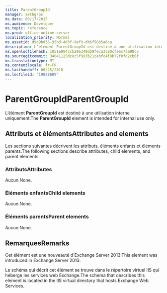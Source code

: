 ```yaml
---
title: ParentGroupId
manager: sethgros
ms.date: 09/17/2015
ms.audience: Developer
ms.topic: reference
ms.prod: office-online-server
localization_priority: Normal
ms.assetid: d9d9bd36-95bd-4d3f-9ef9-db6f50b5a6ca
description: L’élément ParentGroupId est destiné à une utilisation interne uniquement.
ms.openlocfilehash: 1051e084ccb296349db9feca3c80cfeec7aa98c5
ms.sourcegitcommit: 34041125dc8c5f993b21cebfc4f8b72f0fd2cb6f
ms.translationtype: MT
ms.contentlocale: fr-FR
ms.lasthandoff: 06/25/2018
ms.locfileid: "19828689"
---
```

# <a name="parentgroupid"></a><span data-ttu-id="56049-103">ParentGroupId</span><span class="sxs-lookup"><span data-stu-id="56049-103">ParentGroupId</span></span>

<span data-ttu-id="56049-104">L’élément **ParentGroupId** est destiné à une utilisation interne uniquement.</span><span class="sxs-lookup"><span data-stu-id="56049-104">The **ParentGroupId** element is intended for internal use only.</span></span> 

## <a name="attributes-and-elements"></a><span data-ttu-id="56049-105">Attributs et éléments</span><span class="sxs-lookup"><span data-stu-id="56049-105">Attributes and elements</span></span>

<span data-ttu-id="56049-106">Les sections suivantes décrivent les attributs, éléments enfants et éléments parents.</span><span class="sxs-lookup"><span data-stu-id="56049-106">The following sections describe attributes, child elements, and parent elements.</span></span>
  
### <a name="attributes"></a><span data-ttu-id="56049-107">Attributs</span><span class="sxs-lookup"><span data-stu-id="56049-107">Attributes</span></span>

<span data-ttu-id="56049-108">Aucun.</span><span class="sxs-lookup"><span data-stu-id="56049-108">None.</span></span>
  
### <a name="child-elements"></a><span data-ttu-id="56049-109">Éléments enfants</span><span class="sxs-lookup"><span data-stu-id="56049-109">Child elements</span></span>

<span data-ttu-id="56049-110">Aucun.</span><span class="sxs-lookup"><span data-stu-id="56049-110">None.</span></span>
  
### <a name="parent-elements"></a><span data-ttu-id="56049-111">Éléments parents</span><span class="sxs-lookup"><span data-stu-id="56049-111">Parent elements</span></span>

<span data-ttu-id="56049-112">Aucun.</span><span class="sxs-lookup"><span data-stu-id="56049-112">None.</span></span>
  
## <a name="remarks"></a><span data-ttu-id="56049-113">Remarques</span><span class="sxs-lookup"><span data-stu-id="56049-113">Remarks</span></span>

<span data-ttu-id="56049-114">Cet élément est une nouveauté d'Exchange Server 2013.</span><span class="sxs-lookup"><span data-stu-id="56049-114">This element was introduced in Exchange Server 2013.</span></span>
  
<span data-ttu-id="56049-115">Le schéma qui décrit cet élément se trouve dans le répertoire virtuel IIS qui héberge les services web Exchange.</span><span class="sxs-lookup"><span data-stu-id="56049-115">The schema that describes this element is located in the IIS virtual directory that hosts Exchange Web Services.</span></span>
  

